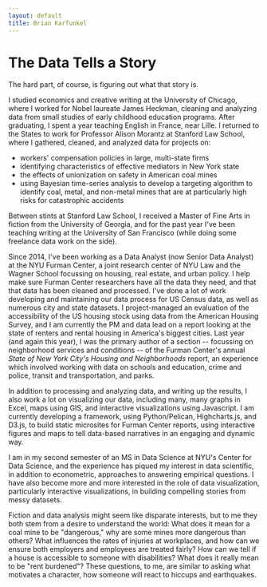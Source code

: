 ```yaml
---
layout: default
title: Brian Karfunkel
---
```


# The Data Tells a Story

The hard part, of course, is figuring out what that story is.

I studied economics and creative writing at the University of Chicago, where I worked for Nobel laureate James Heckman, cleaning and analyzing data from small studies of early childhood education programs. After graduating, I spent a year teaching English in France, near Lille. I returned to the States to work for Professor Alison Morantz at Stanford Law School, where I gathered, cleaned, and analyzed data for projects on:

+ workers' compensation policies in large, multi-state firms
+ identifying characteristics of effective mediators in New York state
+ the effects of unionization on safety in American coal mines
+ using Bayesian time-series analysis to develop a targeting algorithm to identify coal, metal, and non-metal mines that are at particularly high risks for catastrophic accidents

Between stints at Stanford Law School, I received a Master of Fine Arts in fiction from the University of Georgia, and for the past year I've been teaching writing at the University of San Francisco (while doing some freelance data work on the side).

Since 2014, I've been working as a Data Analyst (now Senior Data Analyst) at the NYU Furman Center, a joint research center of NYU Law and the Wagner School focussing on housing, real estate, and urban policy. I help make sure Furman Center researchers have all the data they need, and that that data has been cleaned and processed. I've done a lot of work developing and maintaining our data process for US Census data, as well as numerous city and state datasets. I project-managed an evaluation of the accessibility of the US housing stock using data from the American Housing Survey, and I am currently the PM and data lead on a report looking at the state of renters and rental housing in America's biggest cities. Last year (and again this year), I was the primary author of a section -- focussing on neighborhood services and conditions -- of the Furman Center's annual _State of New York City's Housing and Neighborhoods_ report, an experience which involved working with data on schools and education, crime and police, transit and transportation, and parks.

In addition to processing and analyzing data, and writing up the results, I also work a lot on visualizing our data, including many, many graphs in Excel, maps using GIS, and interactive visualizations using Javascript. I am currently developing a framework, using Python/Pelican, Highcharts.js, and D3.js, to build static microsites for Furman Center reports, using interactive figures and maps to tell data-based narratives in an engaging and dynamic way.

I am in my second semester of an MS in Data Science at NYU's Center for Data Science, and the experience has piqued my interest in data scientific, in addition to econometric, approaches to answering empirical questions. I have also become more and more interested in the role of data visualization, particularly interactive visualizations, in building compelling stories from messy datasets.

Fiction and data analysis might seem like disparate interests, but to me they both stem from a desire to understand the world: What does it mean for a coal mine to be "dangerous," why are some mines more dangerous than others? What influences the rates of injuries at workplaces, and how can we ensure both employers and employees are treated fairly? How can we tell if a house is accessible to someone with disabilities? What does it really mean to be "rent burdened"? These questions, to me, are similar to asking what motivates a character, how someone will react to hiccups and earthquakes.
